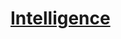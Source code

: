 ﻿---
!LinkItem
Link: abilities_intelligence_hd.md
NameLink: <!--NameLink-->[Intelligence](hd_abilities_intelligence.md)<!--/NameLink-->
Id: abilities_hd.md#intelligence
ParentLink: abilities_hd.md#utiliser-les-caractéristiques
Name: Intelligence
ParentName: Utiliser les caractéristiques
---




# [Intelligence](hd_abilities_intelligence.md)



